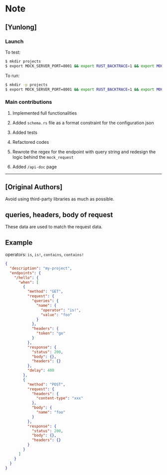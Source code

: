 Note
===

## [Yunlong]

### Launch

To test:
```bash
$ mkdir projects
$ export MOCK_SERVER_PORT=8001 && export RUST_BACKTRACE=1 && export MOCK_SERVER_DB_ROOT=`pwd` && cargo build && cargo test
```

To run:
```bash
$ mkdir -p projects
$ export MOCK_SERVER_PORT=8001 && export RUST_BACKTRACE=1 && export MOCK_SERVER_DB_ROOT=`pwd` && cargo build && cargo run
```

### Main contributions

1. Implemented full functionalities

2. Added `schema.rs` file as a format constraint for the configuration json

3. Added tests

4. Refactored codes

5. Rewrote the regex for the endpoint with query string and redesign the logic behind the `mock_request`

6. Added `/api-doc` page

---

## [Original Authors]


Avoid using third-party libraries as much as possible.

## queries, headers, body of request

These data are used to match the request data.

## Example

operators: `is`, `is!`, `contains`, `contains!`

```json
{
  "description": "my-project",
  "endpoints": {
    "/hello": {
      "when": [
        {
          "method": "GET",
          "request": {
            "queries": {
              "name": {
                "operator": "is!",
                "value": "foo"
              }
            },
            "headers": {
              "token": "go"
            }
          },
          "response": {
            "status": 200,
            "body": {},
            "headers": {}
          },
          "delay": 400
        },
        {
          "method": "POST",
          "request": {
            "headers": {
              "content-type": "xxx"
            },
            "body": {
              "name": "foo"
            }
          },
          "response": {
            "status": 200,
            "body": {},
            "headers": {}
          }
        }
      ]
    }
  }
}
```

